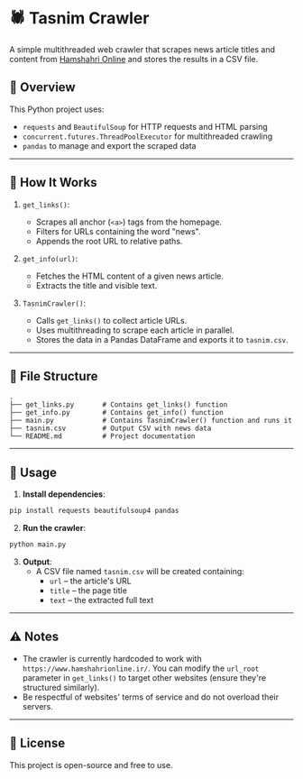 # 🕷️ Tasnim Crawler

A simple multithreaded web crawler that scrapes news article titles and content from [Hamshahri Online](https://www.hamshahrionline.ir/) and stores the results in a CSV file.

## 📌 Overview

This Python project uses:

- `requests` and `BeautifulSoup` for HTTP requests and HTML parsing
- `concurrent.futures.ThreadPoolExecutor` for multithreaded crawling
- `pandas` to manage and export the scraped data

---

## 🧠 How It Works

1. `get_links()`:
   - Scrapes all anchor (`<a>`) tags from the homepage.
   - Filters for URLs containing the word "news".
   - Appends the root URL to relative paths.

2. `get_info(url)`:
   - Fetches the HTML content of a given news article.
   - Extracts the title and visible text.

3. `TasnimCrawler()`:
   - Calls `get_links()` to collect article URLs.
   - Uses multithreading to scrape each article in parallel.
   - Stores the data in a Pandas DataFrame and exports it to `tasnim.csv`.

---

## 📁 File Structure

```
.
├── get_links.py       # Contains get_links() function
├── get_info.py        # Contains get_info() function
├── main.py            # Contains TasnimCrawler() function and runs it
├── tasnim.csv         # Output CSV with news data
└── README.md          # Project documentation
```

---

## 🚀 Usage

1. **Install dependencies**:

```bash
pip install requests beautifulsoup4 pandas
```

2. **Run the crawler**:

```bash
python main.py
```

3. **Output**:
   - A CSV file named `tasnim.csv` will be created containing:
     - `url` – the article's URL
     - `title` – the page title
     - `text` – the extracted full text

---

## ⚠️ Notes

- The crawler is currently hardcoded to work with `https://www.hamshahrionline.ir/`. You can modify the `url_root` parameter in `get_links()` to target other websites (ensure they're structured similarly).
- Be respectful of websites' terms of service and do not overload their servers.


---

## 📄 License

This project is open-source and free to use.

